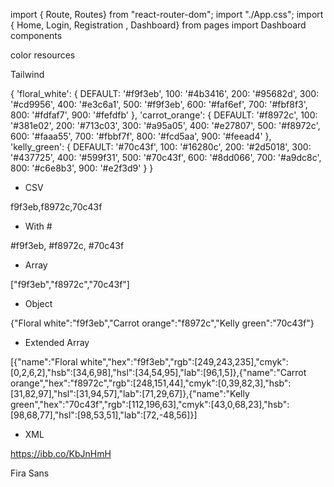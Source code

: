 import { Route, Routes} from "react-router-dom";
import "./App.css";
import { Home, Login, Registration , Dashboard} from pages
import Dashboard components

<!-- const App = () => { -->

  <!-- return (
    <Routes>
      <Route path="/" element={<Home />} />
      <Route path="/login" element={<Login />} />
      <Route path="/register" element={<Registration />} />
      <Route path="/dashboard" element={<Dashboard />}/>
      <Route path="/dashboard/searchrenter" element={<SearchRental/>}/>
      <Route path="/dashboard/createnewrenter" element={<CreateNewRental/>}/>
        <Route path="/dashboard/addnewrenter" element={<AddNewRental/>}/>
        <Route path="/dashboard/renterdetails" element={<RenterDetails/>}/>
        <Route path="/dashboard/paymentsrecord" element={<PaymentsRecord/>}/>
        <Route path="/dashboard/totalrentcollected" element={<TotalRentCollected/>}/>
        <Route path="/dashboard/propertylisting" element={<PropertyListing/>}/>
        <Route path="/dashboard/listedproperty" element={<ListedProperty/>}/>
    </Routes>
  );
};

export default App; -->

color resources

Tailwind

{ 'floral_white': { DEFAULT: '#f9f3eb', 100: '#4b3416', 200: '#95682d', 300: '#cd9956', 400: '#e3c6a1', 500: '#f9f3eb', 600: '#faf6ef', 700: '#fbf8f3', 800: '#fdfaf7', 900: '#fefdfb' }, 'carrot_orange': { DEFAULT: '#f8972c', 100: '#381e02', 200: '#713c03', 300: '#a95a05', 400: '#e27807', 500: '#f8972c', 600: '#faaa55', 700: '#fbbf7f', 800: '#fcd5aa', 900: '#feead4' }, 'kelly_green': { DEFAULT: '#70c43f', 100: '#16280c', 200: '#2d5018', 300: '#437725', 400: '#599f31', 500: '#70c43f', 600: '#8dd066', 700: '#a9dc8c', 800: '#c6e8b3', 900: '#e2f3d9' } }

- CSV

f9f3eb,f8972c,70c43f

- With #

#f9f3eb, #f8972c, #70c43f

- Array

["f9f3eb","f8972c","70c43f"]

- Object

{"Floral white":"f9f3eb","Carrot orange":"f8972c","Kelly green":"70c43f"}

- Extended Array

[{"name":"Floral white","hex":"f9f3eb","rgb":[249,243,235],"cmyk":[0,2,6,2],"hsb":[34,6,98],"hsl":[34,54,95],"lab":[96,1,5]},{"name":"Carrot orange","hex":"f8972c","rgb":[248,151,44],"cmyk":[0,39,82,3],"hsb":[31,82,97],"hsl":[31,94,57],"lab":[71,29,67]},{"name":"Kelly green","hex":"70c43f","rgb":[112,196,63],"cmyk":[43,0,68,23],"hsb":[98,68,77],"hsl":[98,53,51],"lab":[72,-48,56]}]

- XML

<palette>
  <color name="Floral white" hex="f9f3eb" r="249" g="243" b="235" />
  <color name="Carrot orange" hex="f8972c" r="248" g="151" b="44" />
  <color name="Kelly green" hex="70c43f" r="112" g="196" b="63" />
</palette>


https://ibb.co/KbJnHmH

Fira Sans